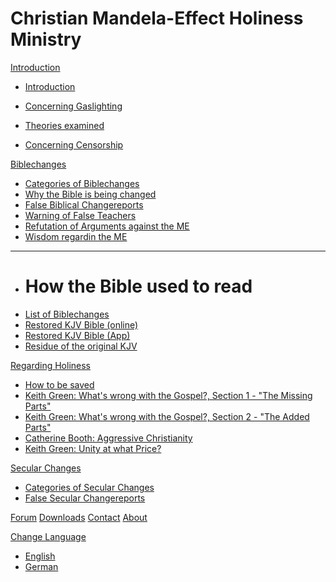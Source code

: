# Christian Mandela-Effect Holiness Ministry

[Introduction]()

* [Introduction](pages/introduction.md)
* [Concerning Gaslighting](pages/introduction/gaslighting.md)
* [Theories examined](pages/introduction/theories_examined.md)

* [Concerning Censorship](censorship.md)

[Biblechanges]()

* [Categories of Biblechanges](pages/biblechanges/categories_of_biblechanges.md)
* [Why the Bible is being changed](pages/biblechanges/why_the_bible_is_being_changed.md)
* [False Biblical Changereports](pages/biblechanges/false_biblical_changreports.md)
* [Warning of False Teachers](pages/biblechanges/warning_of_false_teachers.md)
* [Refutation of Arguments against the ME](pages/biblechanges/arguments_refuted.md)
* [Wisdom regardin the ME](pages/biblechanges/wisdom_regarding_the_me.md)
---
* # How the Bible used to read
* [List of Biblechanges](pages/biblechanges/list_of_biblechanges.md)
* [Restored KJV Bible (online)](pages/biblechanges/kjv_restored_online.md)
* [Restored KJV Bible (App)](pages/biblechanges/kjv_restored_app.md)
* [Residue of the original KJV](pages/biblechanges/kjv_residue.md)


[Regarding Holiness]()

* [How to be saved](pages/holiness/how_to_be_saved.md)
* [Keith Green: What's wrong with the Gospel?, Section 1 - "The Missing Parts"](pages/holiness/keith_green-whats_wrong_with_the_gospel_1_the_missing_parts.md)
* [Keith Green: What's wrong with the Gospel?, Section 2 - "The Added Parts"](pages/holiness/keith_green-whats_wrong_with_the_gospel_2_the_added_parts.md)
* [Catherine Booth: Aggressive Christianity](pages/holiness/catherine_booth-aggressive_christianity.md)
* [Keith Green: Unity at what Price?](pages/holiness/keith_green-unity_at_what_price.md)

[Secular Changes]()

* [Categories of Secular Changes](pages/secular/categories_of_secular_changes.md)
* [False Secular Changereports](pages/secular/false_secular_changereports.md)

[Forum](pages/under_construction.md)
[Downloads](pages/download.md)
[Contact](pages/contact.md)
[About](pages/about.md)

[Change Language]()

  * [English](/mewiki/en/)
  * [German](pages/under_construction.md)
  <!--* [German](/de/)-->